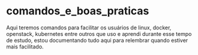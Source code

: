 # comandos_e_boas_praticas
Aqui teremos comandos para facilitar os usuários de linux, docker, openstack, kubernetes entre outros que uso e aprendi durante esse tempo de estudo, estou documentando tudo aqui para relembrar quando estiver mais facilitado. 